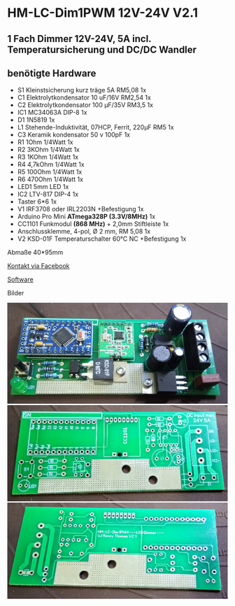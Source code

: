 ﻿# HM-LC-Dim1PWM 12V-24V V2.1
## 1 Fach Dimmer 12V-24V, 5A incl. Temperatursicherung und DC/DC Wandler

## benötigte Hardware
* S1	Kleinstsicherung kurz träge 5A RM5,08			1x
* C1	Elektrolytkondensator 10 uF/16V RM2,54			1x
* C2	Elektrolytkondensator 100 µF/35V RM3,5			1x
* IC1	MC34063A DIP-8						1x
* D1	1N5819							1x
* L1	Stehende-Induktivität, 07HCP, Ferrit, 220µF RM5		1x
* C3	Keramik kondensator 50 v 100pF				1x
* R1	1Ohm 1/4Watt						1x
* R2	3KOhm 1/4Watt						1x
* R3	1KOhm 1/4Watt						1x
* R4	4,7kOhm 1/4Watt						1x
* R5	100Ohm 1/4Watt						1x
* R6	470Ohm 1/4Watt						1x	
* LED1	5mm LED							1x
* IC2	LTV-817 DIP-4						1x
*	Taster 6*6						1x						
* V1	IRF3708 oder IRL2203N +Befestigung			1x
*	Arduino Pro Mini **ATmega328P (3.3V/8MHz)**		1x
*	CC1101 Funkmodul **(868 MHz)** + 2,0mm Stiftleiste	1x
*	Anschlussklemme, 4-pol, Ø 2 mm, RM 5,08			1x
* V2	KSD-01F Temperaturschalter 60°C  NC +Befestigung	1x

Abmaße 40*95mm

[Kontakt via Facebook](https://www.facebook.com/ronny.thomas.83)

[Software](https://github.com/pa-pa/AskSinPP/tree/master/examples/HM-LC-Dim1PWM-CV)


Bilder 

![complete](Images/1.jpg)
![complete](Images/2.jpg)
![complete](Images/3.jpg)

